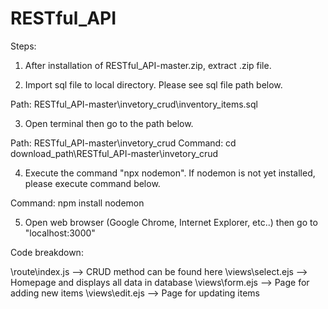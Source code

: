 # RESTful_API

Steps:

1. After installation of RESTful_API-master.zip, extract .zip file.

2. Import sql file to local directory. Please see sql file path below.

Path: RESTful_API-master\invetory_crud\inventory_items.sql

3. Open terminal then go to the path below.

Path: RESTful_API-master\invetory_crud
Command: cd download_path\RESTful_API-master\invetory_crud

4. Execute the command "npx nodemon". If nodemon is not yet installed, please execute command below.

Command: npm install nodemon

5. Open web browser (Google Chrome, Internet Explorer, etc..) then go to "localhost:3000"

Code breakdown:

\route\index.js --> CRUD method can be found here
\views\select.ejs --> Homepage and displays all data in database
\views\form.ejs --> Page for adding new items
\views\edit.ejs --> Page for updating items
